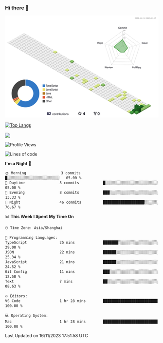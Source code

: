 ### Hi there 👋

![](./profile-3d-contrib/profile-green-animate.svg)

 

[![Top Langs](https://github-readme-stats.vercel.app/api/top-langs/?username=RunnningDogg)](https://github.com/anuraghazra/github-readme-stats)

<a href="https://github.com/anuraghazra/github-readme-stats">
  <img align="center" src="https://github-readme-stats.vercel.app/api?username=RunnningDogg&count_private=true" />
</a>

 

<!--START_SECTION:waka-->
![Profile Views](http://img.shields.io/badge/Profile%20Views-150-blue)

![Lines of code](https://img.shields.io/badge/From%20Hello%20World%20I%27ve%20Written-185.5%20thousand%20lines%20of%20code-blue)

**I'm a Night 🦉** 

```text
🌞 Morning                3 commits           █░░░░░░░░░░░░░░░░░░░░░░░░   05.00 % 
🌆 Daytime                3 commits           █░░░░░░░░░░░░░░░░░░░░░░░░   05.00 % 
🌃 Evening                8 commits           ███░░░░░░░░░░░░░░░░░░░░░░   13.33 % 
🌙 Night                  46 commits          ███████████████████░░░░░░   76.67 % 
```


📊 **This Week I Spent My Time On** 

```text
🕑︎ Time Zone: Asia/Shanghai

💬 Programming Languages: 
TypeScript               25 mins             ███████░░░░░░░░░░░░░░░░░░   29.00 % 
JSON                     22 mins             ██████░░░░░░░░░░░░░░░░░░░   25.34 % 
JavaScript               21 mins             ██████░░░░░░░░░░░░░░░░░░░   24.52 % 
Git Config               11 mins             ███░░░░░░░░░░░░░░░░░░░░░░   12.50 % 
Text                     7 mins              ██░░░░░░░░░░░░░░░░░░░░░░░   08.63 % 

🔥 Editors: 
VS Code                  1 hr 28 mins        █████████████████████████   100.00 % 

💻 Operating System: 
Mac                      1 hr 28 mins        █████████████████████████   100.00 % 
```


 Last Updated on 16/11/2023 17:51:58 UTC
<!--END_SECTION:waka-->
